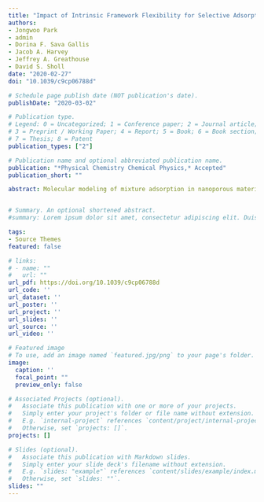 ```yaml
---
title: "Impact of Intrinsic Framework Flexibility for Selective Adsorption of Sarin in Non-aqueous Solvents Using Metal-organic Frameworks"
authors:
- Jongwoo Park
- admin
- Dorina F. Sava Gallis
- Jacob A. Harvey
- Jeffrey A. Greathouse
- David S. Sholl
date: "2020-02-27"
doi: "10.1039/c9cp06788d"

# Schedule page publish date (NOT publication's date).
publishDate: "2020-03-02"

# Publication type.
# Legend: 0 = Uncategorized; 1 = Conference paper; 2 = Journal article;
# 3 = Preprint / Working Paper; 4 = Report; 5 = Book; 6 = Book section;
# 7 = Thesis; 8 = Patent
publication_types: ["2"]

# Publication name and optional abbreviated publication name.
publication: "*Physical Chemistry Chemical Physics,* Accepted"
publication_short: ""

abstract: Molecular modeling of mixture adsorption in nanoporous materials can provide insight into the molecular-level details that underlie adsorptive separations. Modeling of adsorption often employs a rigid framework approximation for computational convenience. All real materials, however, have intrinsic flexibility due to thermal vibrations of their atoms. In this article, we examine quantitative predictions of the adsorption selectivity for a dilute concentration of a chemical warfare agent, sarin, from bulk mixtures with aqueous and non-aqueous (methanol, isopropyl alcohol) solvents using metal–organic frameworks (MOFs). These predictions were made in MOFs approximated as rigid and also in MOFs allowed to have intrinsic flexibility. Including framework flexibility appears to have important conse- quences for quantitative predictions of adsorption selectivity, particularly for sarin/water mixtures. Our observations suggest the intrinsic flexibility of MOFs can have a nontrivial impact on adsorption modeling of molecular mixtures, specifically for mixtures containing polar species and molecules of different sizes.


# Summary. An optional shortened abstract.
#summary: Lorem ipsum dolor sit amet, consectetur adipiscing elit. Duis posuere tellus ac convallis placerat. Proin tincidunt magna sed ex #sollicitudin condimentum.

tags:
- Source Themes
featured: false

# links:
# - name: ""
#   url: ""
url_pdf: https://doi.org/10.1039/c9cp06788d
url_code: ''
url_dataset: ''
url_poster: ''
url_project: ''
url_slides: ''
url_source: ''
url_video: ''

# Featured image
# To use, add an image named `featured.jpg/png` to your page's folder.
image:
  caption: ''
  focal_point: ""
  preview_only: false

# Associated Projects (optional).
#   Associate this publication with one or more of your projects.
#   Simply enter your project's folder or file name without extension.
#   E.g. `internal-project` references `content/project/internal-project/index.md`.
#   Otherwise, set `projects: []`.
projects: []

# Slides (optional).
#   Associate this publication with Markdown slides.
#   Simply enter your slide deck's filename without extension.
#   E.g. `slides: "example"` references `content/slides/example/index.md`.
#   Otherwise, set `slides: ""`.
slides: ""
---
```



